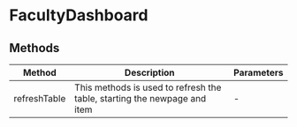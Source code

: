 # FacultyDashboard

## Methods

<!-- @vuese:FacultyDashboard:methods:start -->
|Method|Description|Parameters|
|---|---|---|
|refreshTable|This methods is used to refresh the table, starting the newpage and item|-|

<!-- @vuese:FacultyDashboard:methods:end -->


